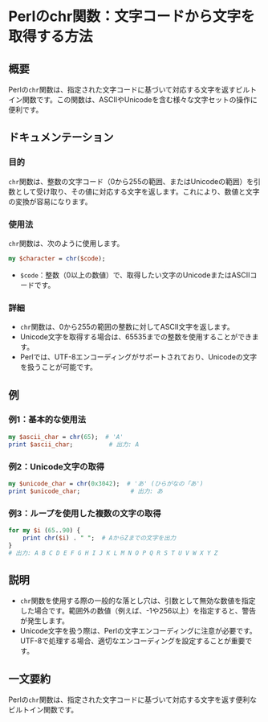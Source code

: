 <!--
Meta Description: # Perlのchr関数：文字コードから文字を取得する方法 ## 概要 Perlの`chr`関数は、指定された文字コードに基づいて対応する文字を返すビルトイン関数です。この関数は、ASCIIやUnicodeを含む様々な文字セットの操作に便利です。 ## ドキュメンテーション ### 目的 `chr`...
Meta Keywords: chr, 関数は, perl, print, perlの
-->

# Perlのchr関数：文字コードから文字を取得する方法

## 概要
Perlの`chr`関数は、指定された文字コードに基づいて対応する文字を返すビルトイン関数です。この関数は、ASCIIやUnicodeを含む様々な文字セットの操作に便利です。

## ドキュメンテーション
### 目的
`chr`関数は、整数の文字コード（0から255の範囲、またはUnicodeの範囲）を引数として受け取り、その値に対応する文字を返します。これにより、数値と文字の変換が容易になります。

### 使用法
`chr`関数は、次のように使用します。

```perl
my $character = chr($code);
```

- `$code`：整数（0以上の数値）で、取得したい文字のUnicodeまたはASCIIコードです。

### 詳細
- `chr`関数は、0から255の範囲の整数に対してASCII文字を返します。
- Unicode文字を取得する場合は、65535までの整数を使用することができます。
- Perlでは、UTF-8エンコーディングがサポートされており、Unicodeの文字を扱うことが可能です。

## 例
### 例1：基本的な使用法
```perl
my $ascii_char = chr(65);  # 'A'
print $ascii_char;          # 出力: A
```

### 例2：Unicode文字の取得
```perl
my $unicode_char = chr(0x3042);  # 'あ' (ひらがなの「あ')
print $unicode_char;              # 出力: あ
```

### 例3：ループを使用した複数の文字の取得
```perl
for my $i (65..90) {
    print chr($i) . " ";  # AからZまでの文字を出力
}
# 出力: A B C D E F G H I J K L M N O P Q R S T U V W X Y Z
```

## 説明
- `chr`関数を使用する際の一般的な落とし穴は、引数として無効な数値を指定した場合です。範囲外の数値（例えば、-1や256以上）を指定すると、警告が発生します。
- Unicode文字を扱う際は、Perlの文字エンコーディングに注意が必要です。UTF-8で処理する場合、適切なエンコーディングを設定することが重要です。

## 一文要約
Perlの`chr`関数は、指定された文字コードに基づいて対応する文字を返す便利なビルトイン関数です。